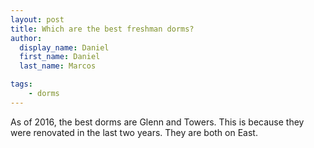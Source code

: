 ```yaml
---
layout: post
title: Which are the best freshman dorms?
author:
  display_name: Daniel
  first_name: Daniel
  last_name: Marcos

tags:
    - dorms
---
```


As of 2016, the best dorms are Glenn and Towers. This is because they were
renovated in the last two years. They are both on East.
